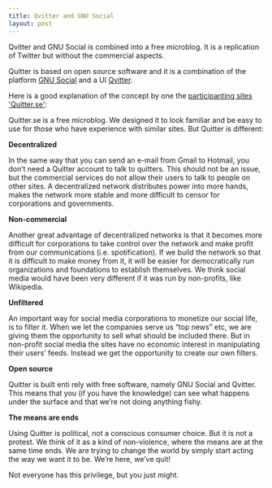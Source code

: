 ```yaml
---
title: Qvitter and GNU Social
layout: post
---
```


Qvitter and GNU Social is combined into a free microblog. It is a replication of Twitter but without the commercial aspects. 

Quitter is based on open source software and it is a combination of the platform [GNU Social](https://gnu.io/social/) and a UI [Qvitter](https://git.gnu.io/h2p/Qvitter).

Here is a good explanation of the concept by one the [participanting sites 'Quitter.se'](http://enkompiskompis.se/en/quitter-se/):

>
Quitter.se is a free microblog. We designed it to look familiar and be easy to use for those who have experience with similar sites. But Quitter is different:
>
**Decentralized**
>
In the same way that you can send an e-mail from Gmail to Hotmail, you don’t need a Quitter account to talk to quitters. This should not be an issue, but the commercial services do not allow their users to talk to people on other sites. A decentralized network distributes power into more hands, makes the network more stable and more difficult to censor for corporations and governments.
>
**Non-commercial**
>
Another great advantage of decentralized networks is that it becomes more difficult for corporations to take control over the network and make profit from our communications (i.e. spotification). If we build the network so that it is difficult to make money from it, it will be easier for democratically run organizations and foundations to establish themselves. We think social media would have been very different if it was run by non-profits, like Wikipedia.
>
**Unfiltered**
>
An important way for social media corporations to monetize our social life, is to filter it. When we let the companies serve us “top news” etc, we are giving them the opportunity to sell what should be included there. But in non-profit social media the sites have no economic interest in manipulating their users’ feeds. Instead we get the opportunity to create our own filters.
>
**Open source**
>
Quitter is built enti
rely with free software, namely GNU Social and Qvitter. This means that you (if you have the knowledge) can see what happens under the surface and that we’re not doing anything fishy.
>
**The means are ends**
>
Using Quitter is political, not a conscious consumer choice. But it is not a protest. We think of it as a kind of non-violence, where the means are at the same time ends. We are trying to change the world by simply start acting the way we want it to be. We’re here, we’ve quit!
>
Not everyone has this privilege, but you just might.





